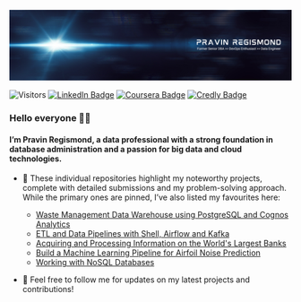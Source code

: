![pregismond's GitHub Banner](./assets/header1.png)

![Visitors](https://api.visitorbadge.io/api/visitors?path=https%3A%2F%2Fgithub.com%2Fpregismond%2Fpregismond&countColor=%230d76a8&style=flat&labelStyle=none)
[![LinkedIn Badge](https://img.shields.io/badge/LinkedIn-Profile-informational?style=flat&logo=linkedin&logoColor=white&color=0D76A8)](https://www.linkedin.com/in/pregismond/)
[![Coursera Badge](https://img.shields.io/badge/Coursera-Profile-informational?style=flat&logo=coursera&logoColor=white&color=0D76A8)](https://www.coursera.org/learner/pregismond)
[![Credly Badge](https://img.shields.io/badge/Credly-Profile-informational?style=flat&logo=credly&logoColor=white&color=0D76A8)](https://www.credly.com/users/pregismond/badges?sort=-state_updated_at&page=1)

### Hello everyone 👋🏾

#### I’m Pravin Regismond, a data professional with a strong foundation in database administration and a passion for big data and cloud technologies.

- 💞️ These individual repositories highlight my noteworthy projects, complete with detailed submissions and my problem-solving approach. While the primary ones are pinned, I’ve also listed my favourites here:
  - [Waste Management Data Warehouse using PostgreSQL and Cognos Analytics](https://github.com/pregismond/introduction-to-data-warehousing)
  - [ETL and Data Pipelines with Shell, Airflow and Kafka](https://github.com/pregismond/etl-data-pipelines-with-shell-airflow-kafka)
  - [Acquiring and Processing Information on the World's Largest Banks](https://github.com/pregismond/python-project-for-data-engineering)
  - [Build a Machine Learning Pipeline for Airfoil Noise Prediction](https://github.com/pregismond/build-ml-pipeline-airfoil-noise-prediction)
  - [Working with NoSQL Databases](https://github.com/pregismond/working-with-nosql-databases)

- 👀 Feel free to follow me for updates on my latest projects and contributions!
